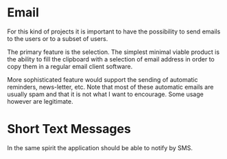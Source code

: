 # Email

For this kind of projects it is important to have the possibility to send emails to the users or to a subset of users.

The primary feature is the selection. The simplest minimal viable product is the ability to fill the clipboard with a selection of email address in order to copy them in a regular email client software.

More sophisticated feature would support the sending of automatic reminders, news-letter, etc. Note that most of these automatic emails are usually spam and that it is not what I want to encourage. Some usage however are legitimate.

# Short Text Messages

In the same spirit the application should be able to notify by SMS.